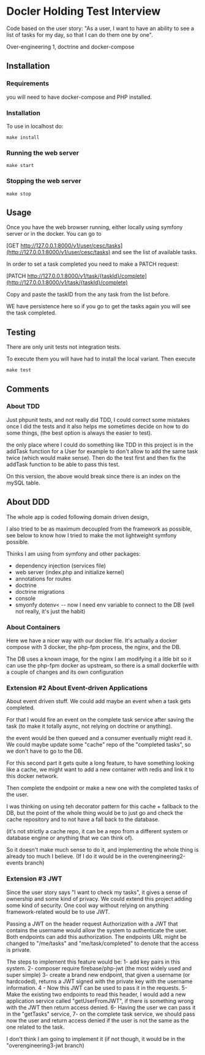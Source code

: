 # Docler Holding Test Interview

Code based on the user story: "As a user, I want to have an ability to see a list of tasks for my day, so that I can do them one by one".

Over-engineering 1, doctrine and docker-compose

## Installation

### Requirements

you will need to have docker-compose and PHP installed.

### Installation

To use in localhost do:

`make install`

### Running the web server

`make start`

### Stopping the web server

`make stop`

## Usage

Once you have the web browser running, either locally using symfony server or in the docker. You can
go to 

[GET http://127.0.0.1:8000/v1/user/cesc/tasks](http://127.0.0.1:8000/v1/user/cesc/tasks) and see the list of available tasks.

In order to set a task completed you need to make a PATCH request:

[PATCH http://127.0.0.1:8000/v1/task/{taskId}/complete](http://127.0.0.1:8000/v1/task/{taskId}/complete)

Copy and paste the taskID from the any task from the list before.

WE have persistence here so if you go to get the tasks again you will see the task completed.

## Testing

There are only unit tests not integration tests.

To execute them you will have had to install the local variant. Then execute

`make test`

## Comments

### About TDD

Just phpunit tests, and not really did TDD, I could correct some mistakes once I did the tests
and it also helps me sometimes decide on how to do some things, (the best option is always the easier
to test).

the only place where I could do something like TDD in this project is in the addTask function for a User
for example to don't allow to add the same task twice (which would make sense). Then do the test first
and then fix the addTask function to be able to pass this test.

On this version, the above would break since there is an index on the mySQL table.

## About DDD

The whole app is coded following domain driven design,

I also tried to be as maximum decoupled from
the framework as possible, see below to know how I tried to make the mot lightweight symfony possible.

Thinks I am using from symfony and other packages:

- dependency injection (services file)
- web server (index.php and initialize kernel)
- annotations for routes
- doctrine
- doctrine migrations
- console
- smyonfy dotenv< -- now I need env variable to connect to the DB (well not really, it's just the habit)

### About Containers

Here we have a nicer way with our docker file. It's actually a docker compose with
3 docker, the php-fpm process, the nginx, and the DB.

The DB uses a known image, for the nginx I am modifying it a litle bit so it can use
the php-fpm docker as upstream, so there is a small dockerfile with a couple of changes 
and its own configuration

### Extension #2 About Event-driven Applications

About event driven stuff. We could add maybe an event when a task gets completed.

For that I would fire an event on the complete task service after saving the task (to make it
totally async, not relying on doctrine or anything).

the event would be then queued and a consumer eventually might read it. We could maybe update
some "cache" repo of the "completed tasks", so we don't have to go to the DB.

For this second part it gets quite a long feature, to have something looking like a cache, we might
want to add a new container with redis and link it to this docker network.

Then complete the endpoint or make a new one with the completed tasks of the user.

I was thinking on using teh decorator pattern for this cache + fallback to the DB, but the point of the
whole thing would be to just go and check the cache repository and to not have a fall back to the database.

(it's not strictly a cache repo, it can be a repo from a different system or database engine or anything
that we can think of).

So it doesn't make much sense to do it, and implementing the whole thing is already too much I believe.
(If I do it would be in the overengineering2-events branch)

### Extension #3 JWT

Since the user story says "I want to check my tasks", it gives a sense of ownership 
and some kind of privacy. We could extend this project adding some kind of security.
One cool way without relying on anything framework-related would be to use JWT.

Passing a JWT on the header request Authorization with a JWT that contains the username
would allow the system to authenticate the user. Both endpoints can add this authorization.
The endpoints URL might be changed to "/me/tasks" and "me/task/completed" to denote that the access is private.

The steps to implement this feature would be:
1- add key pairs in this system.
2- composer require firebase/php-jwt (the most widely used and super simple)
3- create a brand new endpoint, that given a username (or hardcoded), returns a JWT signed with
the private key with the username information.
4 - Now this JWT can be used to pass it in the requests.
5- Make the existing two endpoints to read this header, I would add a new application service
called "getUserFromJWT", if there is something wrong with the JWT then return access denied.
6- Having the user we can pass it in the "getTasks" service, 
7- on the complete task service, we should pass now the user and return access denied if the
user is not the same as the one related to the task.

I don't think I am going to implement it (if not though, it would be in the "overengineering3-jwt branch)



